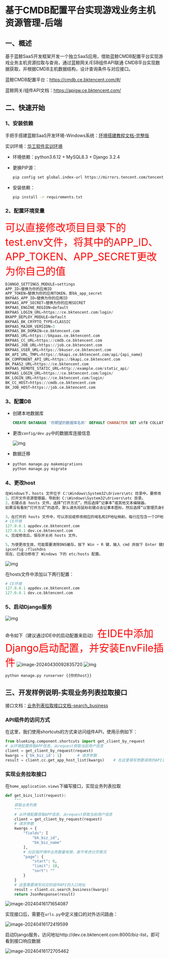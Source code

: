 # 基于CMDB配置平台实现游戏业务主机资源管理-后端

## 一、概述

基于蓝鲸SaaS开发框架开发一个独立SaaS应用，借助蓝鲸CMDB配置平台实现游戏业务主机资源拉取与查询，通过蓝鲸网关/ESB组件API联通 CMDB平台实现数据获取，并根据CMDB主机数据结构，设计查询条件与对应接口。

蓝鲸CMDB配置平台：https://cmdb.ce.bktencent.com/#/

蓝鲸网关/组件API文档：https://apigw.ce.bktencent.com/

## 二、快速开始

### 1、安装依赖

手把手搭建蓝鲸SaaS开发环境-Windows系统：[环境搭建教程文档-完整版](https://doc.weixin.qq.com/doc/w3_AX8A1AafADs10e95lReRLOYOveqc2?scode=AJEAIQdfAAoewToWYH)

实训环境：[华工软件实训环境](https://doc.weixin.qq.com/doc/w3_AMwARAbdAFw7OiLE1N6RKSBLGwTWZ?scode=AJEAIQdfAAoOEGaZ3h)

- 环境依赖：python3.6.12 + MySQL8.3 + Django 3.2.4

- 更换PIP源：

  ```bash
  pip config set global.index-url https://mirrors.tencent.com/tencent_pypi/simple/
  ```

- 安装依赖：

  ```bash
  pip install -r requirements.txt
  ```

### 2、配置环境变量

<font color=red size=6>可以直接修改项目目录下的test.env文件，将其中的APP_ID、APP_TOKEN、APP_SECRET更改为你自己的值</font>

```python
DJANGO_SETTINGS_MODULE=settings
APP_ID=替换为你的应用ID
APP_TOKEN=替换为你的应用TOKEN，即bk_app_secret
BKPAAS_APP_ID=替换为你的应用ID
BKPAAS_APP_SECRET=替换为你的应用SECRET
BKPAAS_ENGINE_REGION=default
BKPAAS_LOGIN_URL=https://ce.bktencent.com/login/
BKAPP_DEPLOY_MODULE=default
BKPAAS_BK_CRYPTO_TYPE=CLASSIC
BKPAAS_MAJOR_VERSION=3
BKPAAS_BK_DOMAIN=ce.bktencent.com
BKPAAS_URL=https://bkpaas.ce.bktencent.com
BKPAAS_CC_URL=https://cmdb.ce.bktencent.com
BKPAAS_JOB_URL=https://job.ce.bktencent.com
BKPAAS_USER_URL=https://bkuser.ce.bktencent.com
BK_API_URL_TMPL=https://bkapi.ce.bktencent.com/api/{api_name}
BK_COMPONENT_API_URL=https://bkapi.ce.bktencent.com
BK_PAAS2_URL=https://ce.bktencent.com
BKPAAS_REMOTE_STATIC_URL=http://example.com/static_api/
BKPAAS_LOGIN_URL=https://ce.bktencent.com/login/
BK_LOGIN_URL=https://ce.bktencent.com/login/
BK_CC_HOST=https://cmdb.ce.bktencent.com
BK_JOB_HOST=https://job.ce.bktencent.com
```

### 3、配置DB

- 创建本地数据库

  ```sql
  CREATE DATABASE '你期望的数据库名称' DEFAULT CHARACTER SET utf8 COLLATE utf8_general_ci;
  ```

- 更改`config/dev.py`中的数据库连接信息

  ![img](https://ctenet-1306582193.cos.ap-nanjing.myqcloud.com/1-20240422102231075.png)

- 数据迁移

- ```python
  python manage.py makemigrations
  python manage.py migrate
  ```

  

### 4、更改host

```python
在Windows下，hosts 文件位于 C:\Windows\System32\drivers\etc 目录中。要修改 hosts 文件，请按照以下步骤操作：
1、打开文件资源管理器，导航到 C:\Windows\System32\drivers\etc 目录。
2、右键点击 hosts 文件，选择“打开方式”，然后选择“记事本”或其他文本编辑器。
如果没有看到“打开方式”的选项，那么请先将鼠标右键点击记事本图标，然后选择“以管理员身份运行”，在记事本中打开                       C:\Windows\System32\drivers\etc\hosts 文件。

3、在打开的 hosts 文件中，可以添加或修改相应的域名和IP地址映射。每行应包含一个IP地址，后跟一个空格或制表符，然后是域名。如：
# CE环境
127.0.0.1 appdev.ce.bktencent.com
127.0.0.1 dev.ce.bktencent.com
4、完成修改后，保存并关闭 hosts 文件。

5、为使更改生效，可能需要清除DNS缓存。按下 Win + R 键，输入 cmd 并按下 Enter 键打开命令提示符。在命令提示符中输入以下命令并执行 
ipconfig /flushdns
现在，已成功修改了 Windows 下的 etc/hosts 配置。
```

![img](https://ctenet-1306582193.cos.ap-nanjing.myqcloud.com/1-20240422102331018.png)

在hosts文件中添加以下两行配置：

```python
# CE环境
127.0.0.1 appdev.ce.bktencent.com
127.0.0.1 dev.ce.bktencent.com
```

### 5、启动Django服务

![img](https://ctenet-1306582193.cos.ap-nanjing.myqcloud.com/1-20240422102413786.png)

命令如下（建议通过IDE中的启动配置来启动）
<font color=red size=6>在IDE中添加Django启动配置，并安装EnvFile插件</font>
![image-20240430092835720](https://ctenet-1306582193.cos.ap-nanjing.myqcloud.com/image-20240430092835720.png)
![img](https://ctenet-1306582193.cos.ap-nanjing.myqcloud.com/1-20240430092754278.png)

```python
python manage.py runserver {{你的host}}
```

## 三、开发样例说明-实现业务列表拉取接口

接口文档：[业务列表拉取接口文档-search_business](https://apigw.ce.bktencent.com/docs/component-api/default/CC/search_business/doc)

### API组件的访问方式

在这里，我们使用shortcuts的方式来访问组件API，使用示例如下：

```python
from blueking.component.shortcuts import get_client_by_request
# 从环境配置获取APP信息，从request获取当前用户信息
client = get_client_by_request(request)
kwargs = {'bk_biz_id': 1}		# 请求参数
result = client.cc.get_app_host_list(kwargs)	# 在这里填写想要调用的API名称，client.组件名称.API名称
```

### 实现业务拉取接口

在`home_application.views`下编写接口，实现业务列表拉取

```python
def get_bizs_list(request):
    """
    获取业务列表
    """
    # 从环境配置获取APP信息，从request获取当前用户信息
    client = get_client_by_request(request)
    # 请求参数
    kwargs = {
        "fields": [
            "bk_biz_id",
            "bk_biz_name"
        ],
        # 社区版环境中业务数量有限，故不考虑分页情况
        "page": {
            "start": 0,
            "limit": 10,
            "sort": ""
        }
    }
    # 这里需要填写对应的组件API的入口地址
    result = client.cc.search_business(kwargs)
    return JsonResponse(result)
```

![image-20240416171654087](https://ctenet-1306582193.cos.ap-nanjing.myqcloud.com/image-20240416171654087.png)

实现接口后，需要在`urls.py`中定义接口的对外访问路由：

![image-20240416172419599](https://ctenet-1306582193.cos.ap-nanjing.myqcloud.com/image-20240416172419599.png)

启动Django服务，访问地址http://dev.ce.bktencent.com:8000/biz-list，即可看到接口响应数据

![image-20240416172705462](https://ctenet-1306582193.cos.ap-nanjing.myqcloud.com/image-20240416172705462.png)

## 